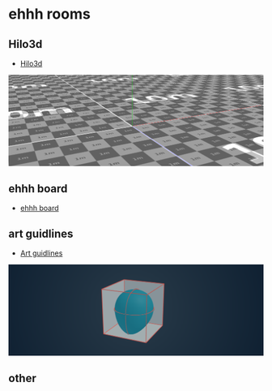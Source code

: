 # ehhh rooms

## Hilo3d
- [Hilo3d](#Hilo3d)

[![](res/maintenance/rooms-pics/hilo3d.png)](#Hilo3d)

## ehhh board

- [ehhh board](#EhhhBoard)

## art guidlines

- [Art guidlines](#ArtGuidelines)

[![](res/maintenance/rooms-pics/art-guidelines.png)](#ArtGuidelines)

## other